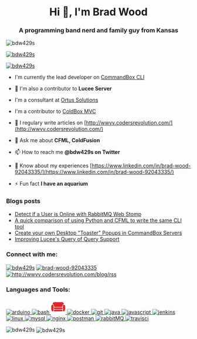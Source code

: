 <h1 align="center">Hi 👋, I'm Brad Wood</h1>
<h3 align="center">A programming band nerd and family guy from Kansas</h3> 

<p align="left"> <img src="https://komarev.com/ghpvc/?username=bdw429s&label=Profile%20views&color=0e75b6&style=flat" alt="bdw429s" /> </p>

<p align="left"> <a href="https://github.com/ryo-ma/github-profile-trophy"><img src="https://github-profile-trophy.vercel.app/?username=bdw429s" alt="bdw429s" /></a> </p>

<p align="left"> <a href="https://twitter.com/bdw429s" target="blank"><img src="https://img.shields.io/twitter/follow/bdw429s?logo=twitter&style=for-the-badge" alt="bdw429s" /></a> </p>

- I'm currently the lead developer on [CommandBox CLI](https://commandbox.ortusbooks.com/)

- 🌱 I'm also a contributor to **Lucee Server**

- I'm a consultant at [Ortus Solutions](https://www.ortussolutions.com/)

- I'm a contributor to [ColdBox MVC](https://coldbox.ortusbooks.com/)

- 📝 I regulary write articles on [http://wwvv.codersrevolution.com/](http://wwvv.codersrevolution.com/)

- 💬 Ask me about **CFML, ColdFusion**

- 📫 How to reach me **@bdw429s on Twitter**

- 📄 Know about my experiences [https://www.linkedin.com/in/brad-wood-92043335/](https://www.linkedin.com/in/brad-wood-92043335/)

- ⚡ Fun fact **I have an aquarium**

### Blogs posts
<!-- BLOG-POST-LIST:START -->
- [Detect if a User is Online with RabbitMQ Web Stomp](https://wwvv.codersrevolution.com/blog/detect-if-a-user-is-online-with-rabbitmq-web-stomp)
- [A quick comparison of using Python and CFML to write the same CLI tool](https://wwvv.codersrevolution.com/blog/a-quick-comparison-of-using-python-and-cfml-to-write-the-same-cli-tool)
- [Create your own Desktop "Toaster" Popups in CommandBox Servers](https://wwvv.codersrevolution.com/blog/create-your-own-desktop-toaster-popups-in-commandbox-servers)
- [Improving Lucee's Query of Query Support](https://wwvv.codersrevolution.com/blog/improving-lucees-query-of-query-support)
<!-- BLOG-POST-LIST:END -->

<h3 align="left">Connect with me:</h3>
<p align="left">
<a href="https://twitter.com/bdw429s" target="blank"><img align="center" src="https://cdn.jsdelivr.net/npm/simple-icons@3.0.1/icons/twitter.svg" alt="bdw429s" height="30" width="40" /></a>
<a href="https://linkedin.com/in/brad-wood-92043335" target="blank"><img align="center" src="https://cdn.jsdelivr.net/npm/simple-icons@3.0.1/icons/linkedin.svg" alt="brad-wood-92043335" height="30" width="40" /></a>
<a href="/http://wwvv.codersrevolution.com/blog/rss" target="blank"><img align="center" src="https://cdn.jsdelivr.net/npm/simple-icons@3.0.1/icons/rss.svg" alt="http://wwvv.codersrevolution.com/blog/rss" height="30" width="40" /></a>
</p>

<h3 align="left">Languages and Tools:</h3>
<p align="left"> <a href="https://www.arduino.cc/" target="_blank"> <img src="https://cdn.worldvectorlogo.com/logos/arduino-1.svg" alt="arduino" width="40" height="40"/> </a> <a href="https://www.gnu.org/software/bash/" target="_blank"> <img src="https://www.vectorlogo.zone/logos/gnu_bash/gnu_bash-icon.svg" alt="bash" width="40" height="40"/> </a> <a href="https://couchdb.apache.org/" target="_blank"> <img src="https://raw.githubusercontent.com/devicons/devicon/0d6c64dbbf311879f7d563bfc3ccf559f9ed111c/icons/couchdb/couchdb-original.svg" alt="couchdb" width="40" height="40"/> </a> <a href="https://www.docker.com/" target="_blank"> <img src="https://devicons.github.io/devicon/devicon.git/icons/docker/docker-original-wordmark.svg" alt="docker" width="40" height="40"/> </a> <a href="https://git-scm.com/" target="_blank"> <img src="https://www.vectorlogo.zone/logos/git-scm/git-scm-icon.svg" alt="git" width="40" height="40"/> </a> <a href="https://www.java.com" target="_blank"> <img src="https://devicons.github.io/devicon/devicon.git/icons/java/java-original-wordmark.svg" alt="java" width="40" height="40"/> </a> <a href="https://developer.mozilla.org/en-US/docs/Web/JavaScript" target="_blank"> <img src="https://devicons.github.io/devicon/devicon.git/icons/javascript/javascript-original.svg" alt="javascript" width="40" height="40"/> </a> <a href="https://www.jenkins.io" target="_blank"> <img src="https://www.vectorlogo.zone/logos/jenkins/jenkins-icon.svg" alt="jenkins" width="40" height="40"/> </a> <a href="https://www.linux.org/" target="_blank"> <img src="https://devicons.github.io/devicon/devicon.git/icons/linux/linux-original.svg" alt="linux" width="40" height="40"/> </a> <a href="https://www.mysql.com/" target="_blank"> <img src="https://devicons.github.io/devicon/devicon.git/icons/mysql/mysql-original-wordmark.svg" alt="mysql" width="40" height="40"/> </a> <a href="https://www.nginx.com" target="_blank"> <img src="https://devicons.github.io/devicon/devicon.git/icons/nginx/nginx-original.svg" alt="nginx" width="40" height="40"/> </a> <a href="https://postman.com" target="_blank"> <img src="https://www.vectorlogo.zone/logos/getpostman/getpostman-icon.svg" alt="postman" width="40" height="40"/> </a> <a href="https://www.rabbitmq.com" target="_blank"> <img src="https://www.vectorlogo.zone/logos/rabbitmq/rabbitmq-icon.svg" alt="rabbitMQ" width="40" height="40"/> </a> <a href="https://travis-ci.org" target="_blank"> <img src="https://www.vectorlogo.zone/logos/travis-ci/travis-ci-icon.svg" alt="travisci" width="40" height="40"/> </a> </p>

<p><img align="left" src="https://github-readme-stats.vercel.app/api/top-langs?username=bdw429s&show_icons=true&locale=en&layout=compact" alt="bdw429s" /></p>

<p>&nbsp;<img align="center" src="https://github-readme-stats.vercel.app/api?username=bdw429s&show_icons=true&locale=en" alt="bdw429s" /></p>
